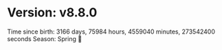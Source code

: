 # Version: v8.8.0
Time since birth: 3166 days, 75984 hours, 4559040 minutes, 273542400 seconds
Season: Spring 🌸
